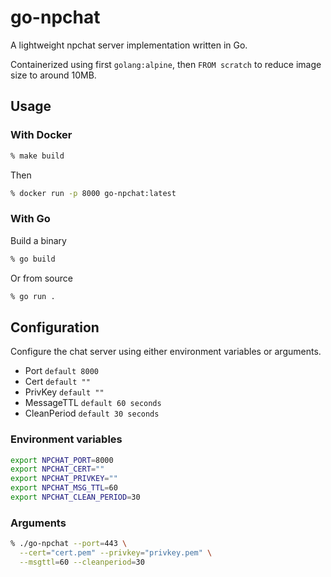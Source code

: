 # go-npchat
A lightweight npchat server implementation written in Go.

Containerized using first `golang:alpine`, then `FROM scratch` to reduce image size to around 10MB.

## Usage
### With Docker
```zsh
% make build
```
Then
```zsh
% docker run -p 8000 go-npchat:latest
```
### With Go
Build a binary
```zsh
% go build
```
Or from source
```zsh
% go run .
```

## Configuration
Configure the chat server using either environment variables or arguments.
- Port `default 8000`
- Cert `default ""`
- PrivKey `default ""`
- MessageTTL `default 60 seconds`
- CleanPeriod `default 30 seconds`
### Environment variables
```zsh
export NPCHAT_PORT=8000
export NPCHAT_CERT=""
export NPCHAT_PRIVKEY=""
export NPCHAT_MSG_TTL=60
export NPCHAT_CLEAN_PERIOD=30
```
### Arguments
```zsh
% ./go-npchat --port=443 \
  --cert="cert.pem" --privkey="privkey.pem" \
  --msgttl=60 --cleanperiod=30
```
